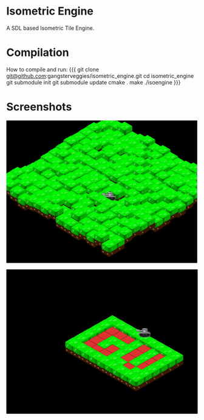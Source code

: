 Isometric Engine
================

A SDL based Isometric Tile Engine.

Compilation
===========
How to compile and run:
{{{
git clone git@github.com:gangsterveggies/isometric_engine.git
cd isometric_engine
git submodule init
git submodule update
cmake .
make
./isoengine
}}}

Screenshots
===========

![Alt text](res/isoscreen.jpg)

![Alt text](res/isoscreen2.jpg)
